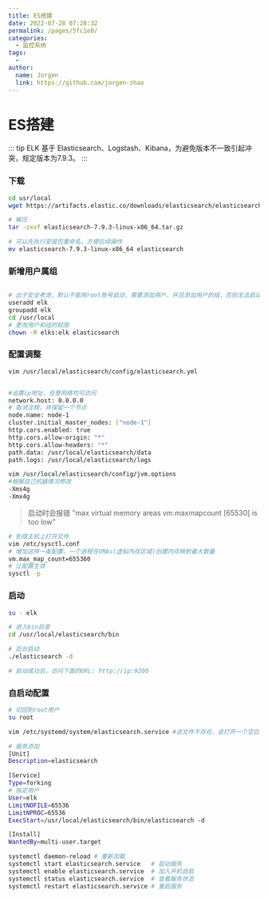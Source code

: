 ```yaml
---
title: ES搭建
date: 2022-07-28 07:28:32
permalink: /pages/5fc1e0/
categories:
  - 监控系统
tags:
  - 
author: 
  name: Jorgen
  link: https://github.com/jorgen-zhao
---
```

# ES搭建
::: tip
ELK 基于 Elasticsearch、Logstash、Kibana，为避免版本不一致引起冲突，规定版本为7.9.3。
:::


### 下载
```bash
cd usr/local
wget https://artifacts.elastic.co/downloads/elasticsearch/elasticsearch-7.9.3-linux-x86_64.tar.gz

# 解压
tar -zxvf elasticsearch-7.9.3-linux-x86_64.tar.gz

# 可以先执行安装包重命名，方便后续操作
mv elasticsearch-7.9.3-linux-x86_64 elasticsearch
```

### 新增用户属组
```bash

# 出于安全考虑，默认不能用root账号启动，需要添加用户，并且添加用户的组，否则无法启动
useradd elk 
groupadd elk
cd /usr/local
# 更改用户和组的权限
chown -R elks:elk elasticsearch
```

### 配置调整
```bash
vim /usr/local/elasticsearch/config/elasticsearch.yml


#设置ip地址，任意网络均可访问
network.host: 0.0.0.0 
# 取消注释，并保留一个节点
node.name: node-1
cluster.initial_master_nodes: ["node-1"]
http.cors.enabled: true
http.cors.allow-origin: "*"
http.cors.allow-headers: "*"
path.data: /usr/local/elasticsearch/data
path.logs: /usr/local/elasticsearch/logs

vim /usr/local/elasticsearch/config/jvm.options
#根据自己机器情况修改
-Xms4g
-Xmx4g
```

> 启动时会报错 "max virtual memory areas vm.maxmapcount [65530] is too low"
```bash
# 到宿主机上打开文件
vim /etc/sysctl.conf
# 增加这样一条配置，一个进程在VMAs(虚拟内存区域)创建内存映射最大数量
vm.max_map_count=655360
# 让配置生效
sysctl -p
```
### 启动
```bash
su - elk

# 进入bin目录
cd /usr/local/elasticsearch/bin

# 后台启动
./elasticsearch -d

# 启动成功后，访问下面的URL: http://ip:9200
```

### 自启动配置
```bash
# 切回到root用户
su root

vim /etc/systemd/system/elasticsearch.service #该文件不存在，会打开一个空白页面新建

# 服务添加
[Unit]
Description=elasticsearch

[Service]
Type=forking
# 指定用户
User=elk
LimitNOFILE=65536
LimitNPROC=65536
ExecStart=/usr/local/elasticsearch/bin/elasticsearch -d

[Install]
WantedBy=multi-user.target

systemctl daemon-reload	# 重新加载
systemctl start elasticsearch.service	# 启动服务
systemctl enable elasticsearch.service	# 加入开机自启
systemctl status elasticsearch.service	# 查看服务状态
systemctl restart elasticsearch.service # 重启服务
```
